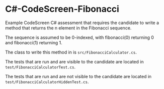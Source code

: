 # C#-CodeScreen-Fibonacci
Example CodeScreen C# assessment that requires the candidate to write a method that returns the n element in the Fibonacci sequence.

The sequence is assumed to be 0-indexed, with fibonacci(0) returning 0 and fibonacci(1) returning 1.

The class to write this method in is `src/FibonacciCalculator.cs`.

The tests that are run and are visible to the candidate are located in `test/FibonacciCalculatorTest.cs`.

The tests that are run and are not visible to the candidate are located in `test/FibonacciCalculatorHiddenTest.cs`.
